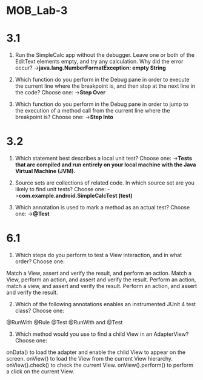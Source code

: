 # MOB_Lab-3
# 3.1
1. Run the SimpleCalc app without the debugger. Leave one or both of the EditText elements empty, and try any calculation. Why did the error occur?
->**java.lang.NumberFormatException: empty String**


2. Which function do you perform in the Debug pane in order to execute the current line where the breakpoint is, and then stop at the next line in the code? Choose one:
->**Step Over**


3. Which function do you perform in the Debug pane in order to jump to the execution of a method call from the current line where the breakpoint is? Choose one:
->**Step Into**


# 3.2
1. Which statement best describes a local unit test? Choose one:
->**Tests that are compiled and run entirely on your local machine with the Java Virtual Machine (JVM).**


2. Source sets are collections of related code. In which source set are you likely to find unit tests? Choose one:
->**com.example.android.SimpleCalcTest (test)**


3. Which annotation is used to mark a method as an actual test? Choose one:
->**@Test**

# 6.1
1. Which steps do you perform to test a View interaction, and in what order? Choose one:

Match a View, assert and verify the result, and perform an action.
Match a View, perform an action, and assert and verify the result.
Perform an action, match a view, and assert and verify the result.
Perform an action, and assert and verify the result.


2. Which of the following annotations enables an instrumented JUnit 4 test class? Choose one:

@RunWith
@Rule
@Test
@RunWith and @Test


3. Which method would you use to find a child View in an AdapterView? Choose one:

onData() to load the adapter and enable the child View to appear on the screen.
onView() to load the View from the current View hierarchy.
onView().check() to check the current View.
onView().perform() to perform a click on the current View.
